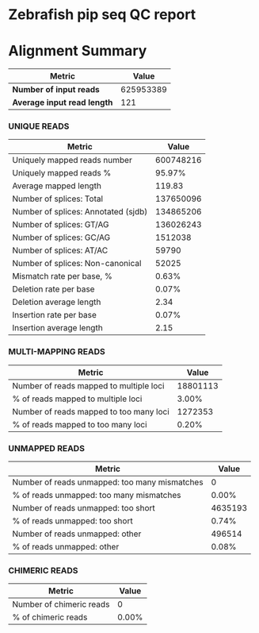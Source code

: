 # Zebrafish pip seq QC report 


# Alignment Summary

| Metric                                         | Value       |
|-----------------------------------------------|-------------|
| **Number of input reads**                     | 625953389   |
| **Average input read length**                 | 121         |

### UNIQUE READS
| Metric                                         | Value       |
|-----------------------------------------------|-------------|
| Uniquely mapped reads number                   | 600748216   |
| Uniquely mapped reads %                        | 95.97%      |
| Average mapped length                          | 119.83      |
| Number of splices: Total                       | 137650096   |
| Number of splices: Annotated (sjdb)            | 134865206   |
| Number of splices: GT/AG                       | 136026243   |
| Number of splices: GC/AG                       | 1512038     |
| Number of splices: AT/AC                       | 59790       |
| Number of splices: Non-canonical               | 52025       |
| Mismatch rate per base, %                      | 0.63%       |
| Deletion rate per base                         | 0.07%       |
| Deletion average length                        | 2.34        |
| Insertion rate per base                        | 0.07%       |
| Insertion average length                       | 2.15        |

### MULTI-MAPPING READS
| Metric                                         | Value       |
|-----------------------------------------------|-------------|
| Number of reads mapped to multiple loci        | 18801113    |
| % of reads mapped to multiple loci             | 3.00%       |
| Number of reads mapped to too many loci        | 1272353     |
| % of reads mapped to too many loci             | 0.20%       |

### UNMAPPED READS
| Metric                                         | Value       |
|-----------------------------------------------|-------------|
| Number of reads unmapped: too many mismatches  | 0           |
| % of reads unmapped: too many mismatches       | 0.00%       |
| Number of reads unmapped: too short            | 4635193     |
| % of reads unmapped: too short                 | 0.74%       |
| Number of reads unmapped: other                | 496514      |
| % of reads unmapped: other                     | 0.08%       |

### CHIMERIC READS
| Metric                                         | Value       |
|-----------------------------------------------|-------------|
| Number of chimeric reads                       | 0           |
| % of chimeric reads                            | 0.00%       |


